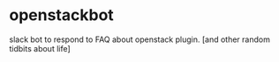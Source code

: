 # openstackbot
slack bot to respond to FAQ about openstack plugin. [and other random tidbits about life]
